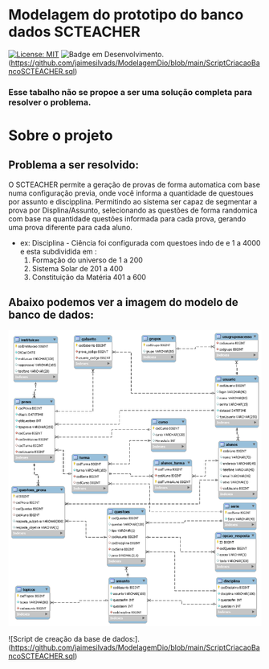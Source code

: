 # Modelagem do prototipo do banco dados SCTEACHER
[![License: MIT](https://img.shields.io/badge/License-MIT-yellow.svg)](https://github.com/jaimesilvads/ModelagemDio/blob/main/LICENSE)
![Badge em Desenvolvimento](https://img.shields.io/badge/MySQL-00000F?style=for-the-badge&logo=mysql&logoColor=white).(https://github.com/jaimesilvads/ModelagemDio/blob/main/ScriptCriacaoBancoSCTEACHER.sql)
### Esse tabalho não se propoe a ser uma solução completa para resolver o problema.

# Sobre o projeto
## Problema a ser resolvido:

O SCTEACHER permite a geração de provas de forma automatica com base numa configuração previa, onde você informa a quantidade de questoues por assunto e discipplina. Permitindo ao sistema ser capaz de segmentar a prova por Displina/Assunto, selecionando as questões de forma randomica com base na quantidade questões informada para cada prova, gerando uma prova diferente para cada aluno.

- ex: Disciplina - Ciência foi configurada com questoes  indo de e 1 a 4000 e esta subdividida em :
	1. Formação do universo de 1 a 200
	2. Sistema Solar de  201 a 400
	3. Constituição da Matéria 401 a 600



## Abaixo podemos ver a imagem do modelo de banco de dados:

![](ModeloSCTeacher.png)

![Script de creação da base de dados:].(https://github.com/jaimesilvads/ModelagemDio/blob/main/ScriptCriacaoBancoSCTEACHER.sql)
